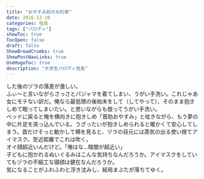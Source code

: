 ```yaml
---
title: "おやすみ前のお約束"
date: 2016-12-18
categories: 桂高
tags: ["パロディ"]
showToc: true
TocOpen: false
draft: false
ShowBreadCrumbs: true
ShowPostNavLinks: true
UseHugoToc: true
description: "大学生パロディ桂高"
---
```


した後のヅラの落差が激しい。  
ふぃ〜と言いながらさっさとパジャマを着てしまい、うがい手洗い。これじゃあ女にモテない訳だ。俺なら最低限の後始末をして（してやって）、そのまま抱きしめて眠ってしまいたい。と思いながらも倣ってうがい手洗い。  
ベッドに戻ると俺を横向きに抱きしめ「晋助おやすみ」と呟きながら、もう夢の中に片足を突っ込んでいる。うざったいが抱きしめられると暖かくて安心してしまう。首だけそっと動かして横を見ると、ヅラの目元には蒸気の出る使い捨てアイマスク。至近距離でこれは吹く。  
オイ顔超近いんだけど。「俺はな…暗闇が超近い」  
子どもに抱かれるぬいぐるみはこんな気持ちなんだろうか。アイマスクをしていてもヅラの不細工な寝顔は健在なんだろうか。  
気になることがふわふわと浮き沈みし、結局まぶたが落ちてゆく。